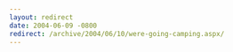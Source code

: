 ```yaml
---
layout: redirect
date: 2004-06-09 -0800
redirect: /archive/2004/06/10/were-going-camping.aspx/
---
```

